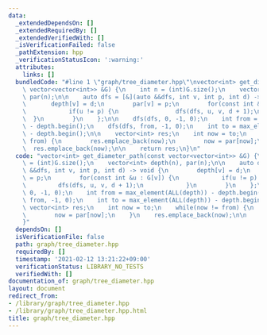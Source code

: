 ```yaml
---
data:
  _extendedDependsOn: []
  _extendedRequiredBy: []
  _extendedVerifiedWith: []
  _isVerificationFailed: false
  _pathExtension: hpp
  _verificationStatusIcon: ':warning:'
  attributes:
    links: []
  bundledCode: "#line 1 \"graph/tree_diameter.hpp\"\nvector<int> get_diameter_path(const\
    \ vector<vector<int>> &G) {\n    int n = (int)G.size();\n    vector<int> depth(n),\
    \ par(n);\n\n    auto dfs = [&](auto &&dfs, int v, int p, int d) -> void {\n \
    \       depth[v] = d;\n        par[v] = p;\n        for(const int &u : G[v]) {\n\
    \            if(u != p) {\n                dfs(dfs, u, v, d + 1);\n          \
    \  }\n        }\n    };\n\n    dfs(dfs, 0, -1, 0);\n    int from = max_element(ALL(depth))\
    \ - depth.begin();\n    dfs(dfs, from, -1, 0);\n    int to = max_element(ALL(depth))\
    \ - depth.begin();\n\n    vector<int> res;\n    int now = to;\n    while(now !=\
    \ from) {\n        res.emplace_back(now);\n        now = par[now];\n    }\n  \
    \  res.emplace_back(now);\n\n    return res;\n}\n"
  code: "vector<int> get_diameter_path(const vector<vector<int>> &G) {\n    int n\
    \ = (int)G.size();\n    vector<int> depth(n), par(n);\n\n    auto dfs = [&](auto\
    \ &&dfs, int v, int p, int d) -> void {\n        depth[v] = d;\n        par[v]\
    \ = p;\n        for(const int &u : G[v]) {\n            if(u != p) {\n       \
    \         dfs(dfs, u, v, d + 1);\n            }\n        }\n    };\n\n    dfs(dfs,\
    \ 0, -1, 0);\n    int from = max_element(ALL(depth)) - depth.begin();\n    dfs(dfs,\
    \ from, -1, 0);\n    int to = max_element(ALL(depth)) - depth.begin();\n\n   \
    \ vector<int> res;\n    int now = to;\n    while(now != from) {\n        res.emplace_back(now);\n\
    \        now = par[now];\n    }\n    res.emplace_back(now);\n\n    return res;\n\
    }"
  dependsOn: []
  isVerificationFile: false
  path: graph/tree_diameter.hpp
  requiredBy: []
  timestamp: '2021-02-12 13:21:22+09:00'
  verificationStatus: LIBRARY_NO_TESTS
  verifiedWith: []
documentation_of: graph/tree_diameter.hpp
layout: document
redirect_from:
- /library/graph/tree_diameter.hpp
- /library/graph/tree_diameter.hpp.html
title: graph/tree_diameter.hpp
---
```


